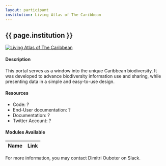 ```yaml
---
layout: participant
institution: Living Atlas of The Caribbean
---
```


## {{ page.institution }}

[![Living Atlas of The Caribbean](/assets/img/participants/living-atlas-caribbean.png)](http://lac.uvs.edu/)

#### Description 
This portal serves as a window into the unique Caribbean biodiversity. It was developed to advance biodiversity information use and sharing, while presenting data in a simple and easy-to-use design.

#### Resources

- Code: ?
- End-User documentation: ?
- Documentation: ?
- Twitter Account: ?

#### Modules Available 

| Name              | Link                                                                       | 
| ------------------|----------------------------------------------------------------------------|


For more information, you may contact Dimitri Ouboter on Slack.
